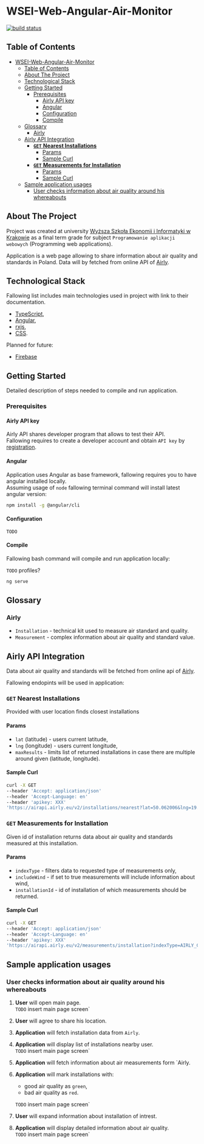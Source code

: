 # WSEI-Web-Angular-Air-Monitor

[![build status](https://github.com/cafetamine/WSEI-Web-Angular-AirMonitor/workflows/Build/badge.svg)](https://github.com/cafetamine/WSEI-Web-Angular-AirMonitor/actions)

## Table of Contents

- [WSEI-Web-Angular-Air-Monitor](#wsei-web-angular-air-monitor)
  - [Table of Contents](#table-of-contents)
  - [About The Project](#about-the-project)
  - [Technological Stack](#technological-stack)
  - [Getting Started](#getting-started)
    - [Prerequisites](#prerequisites)
      - [Airly API key](#airly-api-key)
      - [Angular](#angular)
      - [Configuration](#configuration)
      - [Compile](#compile)
  - [Glossary](#glossary)
    - [Airly](#airly)
  - [Airly API Integration](#airly-api-integration)
    - [**`GET`** **Nearest Installations**](#get-nearest-installations)
      - [Params](#params)
      - [Sample Curl](#sample-curl)
    - [**`GET`** **Measurements for Installation**](#get-measurements-for-installation)
      - [Params](#params-1)
      - [Sample Curl](#sample-curl-1)
  - [Sample application usages](#sample-application-usages)
    - [User checks information about air quality around his whereabouts](#user-checks-information-about-air-quality-around-his-whereabouts)

## About The Project

Project was created at university [Wyższa Szkoła Ekonomii i Informatyki w Krakowie](https://wsei.edu.pl/) as a final term grade for subject `Programowanie aplikacji webowych` (Programming web applications).

Application is a web page allowing to share information about air quality and standards in Poland. Data will by fetched from online API of [Airly](https://airly.eu/en/).

## Technological Stack

Fallowing list includes main technologies used in project with link to their documentation.

- [TypeScript](https://www.typescriptlang.org/docs),
- [Angular](https://angular.io/docs),
- [rxjs](http://reactivex.io/rxjs/class/es6/Observable.js~Observable.html),
- [CSS](https://devdocs.io/css/).

Planned for future:

- [Firebase](https://firebase.google.com/docs)

## Getting Started

Detailed description of steps needed to compile and run application.

### Prerequisites

#### Airly API key

Airly API shares developer program that allows to test their API.  
Fallowing requires to create a developer account and obtain `API key` by [registration](https://developer.airly.eu/register).

#### Angular

Application uses Angular as base framework, fallowing requires you to have angular installed locally.  
Assuming usage of `node` fallowing terminal command will install latest angular version:

```bash
npm install -g @angular/cli
```

#### Configuration

`TODO`

#### Compile

Fallowing bash command will compile and run application locally:

`TODO` profiles?

```bash
ng serve
```

## Glossary

### Airly

- `Installation` - technical kit used to measure air standard and quality.
- `Measurement` - complex information about air quality and standard value.

## Airly API Integration

Data about air quality and standards will be fetched from online api of [Airly](https://developer.airly.eu/api).

Fallowing endopints will be used in application:

### **`GET`** **Nearest Installations**

Provided with user location finds closest installations

#### Params

- `lat` (latitude) - users current latitude,
- `lng` (longitude) - users current longitude,
- `maxResults` - limits list of returned installations in case there are multiple around given (latitude, longitude).

#### Sample Curl

```bash
curl -X GET
--header 'Accept: application/json'
--header 'Accept-Language: en'
--header 'apikey: XXX'
'https://airapi.airly.eu/v2/installations/nearest?lat=50.062006&lng=19.940984&maxDistanceKM=3&maxResults=1'

```

### **`GET`** **Measurements for Installation**

Given id of installation returns data about air quality and standards measured at this installation.

#### Params

- `indexType` - filters data to requested type of measurements only,
- `includeWind` - if set to true measurements will include information about wind,
- `installationId` - id of installation of which measurements should be returned.

#### Sample Curl

```bash
curl -X GET
--header 'Accept: application/json'
--header 'Accept-Language: en'
--header 'apikey: XXX'
'https://airapi.airly.eu/v2/measurements/installation?indexType=AIRLY_CAQI&installationId=204'

```

## Sample application usages

### User checks information about air quality around his whereabouts

1. **User** will open main page.  
   `TODO` insert main page screen`
2. **User** will agree to share his location.
3. **Application** will fetch installation data from `Airly`.
4. **Application** will display list of installations nearby user.  
   `TODO` insert main page screen`
5. **Application** will fetch information about air measurements form `Airly.
6. **Application** will mark installations with:
   - good air quality as `green`,
   - bad air quality as `red`.

    `TODO` insert main page screen`
7. **User** will expand information about installation of intrest.
8. **Application** will display detailed information about air quality.  
    `TODO` insert main page screen`
